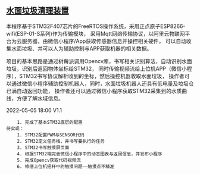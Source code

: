 ## [水面垃圾清理装置](https://github.com/OxfordProfessor/WaterGar-Gather.git)

本程序基于STM32F407芯片的FreeRTOS操作系统，采用正点原子ESP8266-wifi(ESP-01-S系列)作为传输模块，
采用Mqtt网络传输协议，以阿里云物联网平台为云服务器，由微信小程序/App获取传感器信息并操控相关硬件，
可以自动收集水面垃圾、并可以人为辅助控制与APP获取机器的相关数据。


项目的基本思路是通过树莓派调用Opencv库，书写相关识别算法，自动识别水面垃圾，识别后返回物体坐标给STM32，
同时传输视频流给上位机APP（微信小程序），STM32书写协议解析收到的坐标，然后操控机器收取水面垃圾，
操作者可以通过微信小程序辅助控制机器人，同时，水面垃圾机器人还具有低电量及垃圾仓已满自动返回功能，
操作者还可以通过微信小程序获取STM32采集到的水质曲线，方便了解水域信息。

2022-05-05 18:00 V1.1

        1. 完成了基本STM32底层的配置
    待实现：
        1. STM32配置PWM与SENSOR代码
        2. STM32定义任务栈，并书写要执行的任务
        3. STM32书写触摸屏页面
        4. 根据STM32端完善微信小程序中的动态图表与返回信息，并发布小程序
        5. 完成Opencv获取代码视频流
        6. 修缮上位机摇杆中的触摸问题——触摸点不精准

     
